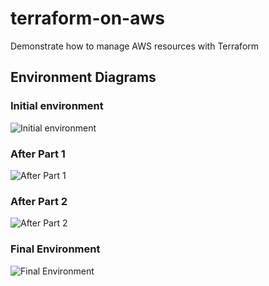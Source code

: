 # terraform-on-aws
Demonstrate how to manage AWS resources with Terraform

## Environment Diagrams

### Initial environment

![Initial environment](https://user-images.githubusercontent.com/3911650/36611765-bbba4128-1891-11e8-94c2-0fd1977f33b1.png)

### After Part 1

![After Part 1](https://user-images.githubusercontent.com/3911650/36611780-c7e86efc-1891-11e8-8a33-1bafadb3420e.png)

### After Part 2

![After Part 2](https://user-images.githubusercontent.com/3911650/36611782-cc7b798c-1891-11e8-90c7-b9ae97687fe6.png)

### Final Environment

![Final Environment](https://user-images.githubusercontent.com/3911650/36611759-b6b4b15e-1891-11e8-8408-1c28bef6e67d.png)
